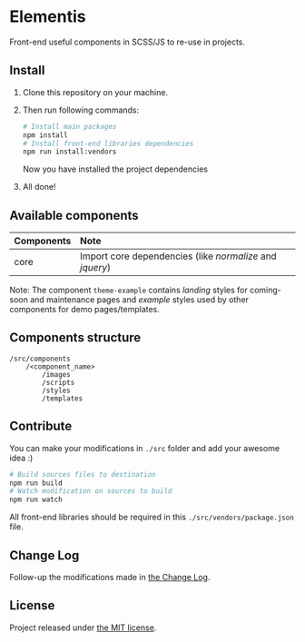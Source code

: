 # Elementis

Front-end useful components in SCSS/JS to re-use in projects.

## Install

1. Clone this repository on your machine.
2. Then run following commands:

    ```bash
    # Install main packages
    npm install
    # Install front-end libraries dependencies
    npm run install:vendors
    ```

    Now you have installed the project dependencies

3. All done!

## Available components

| Components        | Note                                                                      |
| :---------------- | :------------------------------------------------------------------------ |
| core              | Import core dependencies (like _normalize_ and _jquery_)                  |

Note: The component `theme-example` contains _landing_ styles for coming-soon and maintenance pages and _example_ styles used by other components for demo pages/templates.

## Components structure

```
/src/components
    /<component_name>
        /images
        /scripts
        /styles
        /templates
```

## Contribute

You can make your modifications in `./src` folder and add your awesome idea :)

```bash
# Build sources files to destination
npm run build
# Watch modification on sources to build
npm run watch
```

All front-end libraries should be required in this `./src/vendors/package.json` file.

## Change Log

Follow-up the modifications made in [the Change Log](./CHANGELOG.md).

## License

Project released under [the MIT license](./LICENSE).
